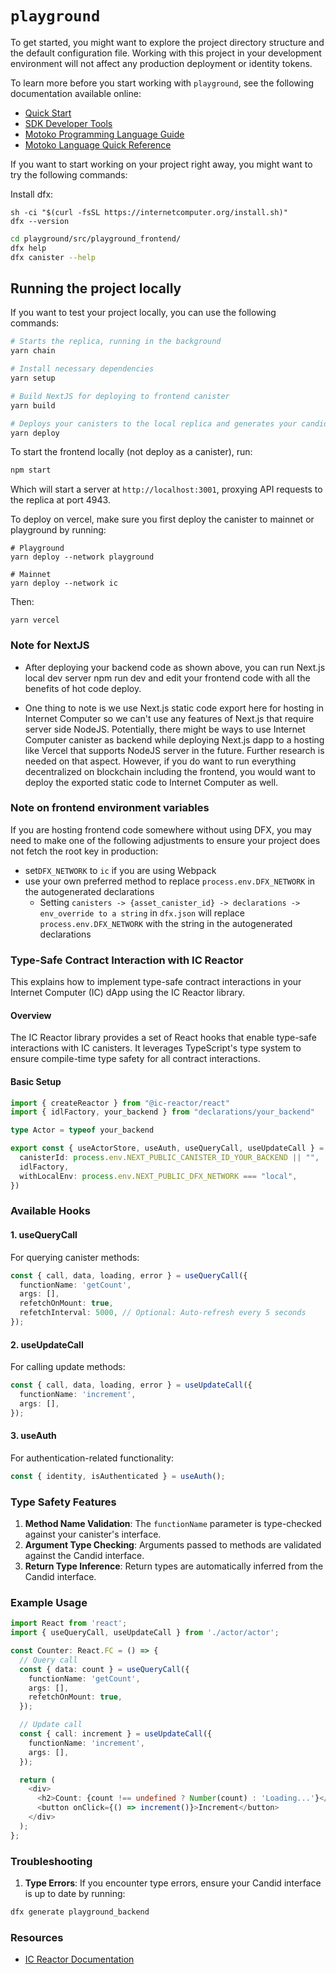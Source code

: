 # `playground`

To get started, you might want to explore the project directory structure and the default configuration file. Working with this project in your development environment will not affect any production deployment or identity tokens.

To learn more before you start working with `playground`, see the following documentation available online:

- [Quick Start](https://internetcomputer.org/docs/current/developer-docs/setup/deploy-locally)
- [SDK Developer Tools](https://internetcomputer.org/docs/current/developer-docs/setup/install)
- [Motoko Programming Language Guide](https://internetcomputer.org/docs/current/motoko/main/motoko)
- [Motoko Language Quick Reference](https://internetcomputer.org/docs/current/motoko/main/language-manual)

If you want to start working on your project right away, you might want to try the following commands:

Install dfx:

```
sh -ci "$(curl -fsSL https://internetcomputer.org/install.sh)"
dfx --version
```

```bash
cd playground/src/playground_frontend/
dfx help
dfx canister --help
```

## Running the project locally

If you want to test your project locally, you can use the following commands:

```bash
# Starts the replica, running in the background
yarn chain

# Install necessary dependencies
yarn setup

# Build NextJS for deploying to frontend canister
yarn build

# Deploys your canisters to the local replica and generates your candid interface
yarn deploy
```

To start the frontend locally (not deploy as a canister), run:

```bash
npm start
```

Which will start a server at `http://localhost:3001`, proxying API requests to the replica at port 4943.

To deploy on vercel, make sure you first deploy the canister to mainnet or playground by running:

```
# Playground
yarn deploy --network playground

# Mainnet
yarn deploy --network ic
```

Then:
```
yarn vercel
```

### Note for NextJS

- After deploying your backend code as shown above, you can run Next.js local dev server npm run dev and edit your frontend code with all the benefits of hot code deploy.

- One thing to note is we use Next.js static code export here for hosting in Internet Computer so we can't use any features of Next.js that require server side NodeJS. Potentially, there might be ways to use Internet Computer canister as backend while deploying Next.js dapp to a hosting like Vercel that supports NodeJS server in the future. Further research is needed on that aspect. However, if you do want to run everything decentralized on blockchain including the frontend, you would want to deploy the exported static code to Internet Computer as well.



### Note on frontend environment variables

If you are hosting frontend code somewhere without using DFX, you may need to make one of the following adjustments to ensure your project does not fetch the root key in production:

- set`DFX_NETWORK` to `ic` if you are using Webpack
- use your own preferred method to replace `process.env.DFX_NETWORK` in the autogenerated declarations
  - Setting `canisters -> {asset_canister_id} -> declarations -> env_override to a string` in `dfx.json` will replace `process.env.DFX_NETWORK` with the string in the autogenerated declarations

### Type-Safe Contract Interaction with IC Reactor

This explains how to implement type-safe contract interactions in your Internet Computer (IC) dApp using the IC Reactor library.

#### Overview

The IC Reactor library provides a set of React hooks that enable type-safe interactions with IC canisters. It leverages TypeScript's type system to ensure compile-time type safety for all contract interactions.

#### Basic Setup

```typescript
import { createReactor } from "@ic-reactor/react"
import { idlFactory, your_backend } from "declarations/your_backend"

type Actor = typeof your_backend

export const { useActorStore, useAuth, useQueryCall, useUpdateCall } = createReactor<Actor>({
  canisterId: process.env.NEXT_PUBLIC_CANISTER_ID_YOUR_BACKEND || "",
  idlFactory,
  withLocalEnv: process.env.NEXT_PUBLIC_DFX_NETWORK === "local",
})
```

### Available Hooks

#### 1. useQueryCall
For querying canister methods:

```typescript
const { call, data, loading, error } = useQueryCall({
  functionName: 'getCount',
  args: [],
  refetchOnMount: true,
  refetchInterval: 5000, // Optional: Auto-refresh every 5 seconds
});
```

#### 2. useUpdateCall
For calling update methods:

```typescript
const { call, data, loading, error } = useUpdateCall({
  functionName: 'increment',
  args: [],
});
```

#### 3. useAuth
For authentication-related functionality:

```typescript
const { identity, isAuthenticated } = useAuth();
```

### Type Safety Features

1. **Method Name Validation**: The `functionName` parameter is type-checked against your canister's interface.
2. **Argument Type Checking**: Arguments passed to methods are validated against the Candid interface.
3. **Return Type Inference**: Return types are automatically inferred from the Candid interface.

### Example Usage

```typescript
import React from 'react';
import { useQueryCall, useUpdateCall } from './actor/actor';

const Counter: React.FC = () => {
  // Query call
  const { data: count } = useQueryCall({
    functionName: 'getCount',
    args: [],
    refetchOnMount: true,
  });

  // Update call
  const { call: increment } = useUpdateCall({
    functionName: 'increment',
    args: [],
  });

  return (
    <div>
      <h2>Count: {count !== undefined ? Number(count) : 'Loading...'}</h2>
      <button onClick={() => increment()}>Increment</button>
    </div>
  );
};
```

### Troubleshooting

1. **Type Errors**: If you encounter type errors, ensure your Candid interface is up to date by running:
```bash
dfx generate playground_backend
```

### Resources

- [IC Reactor Documentation](https://github.com/B3Pay/ic-reactor)
